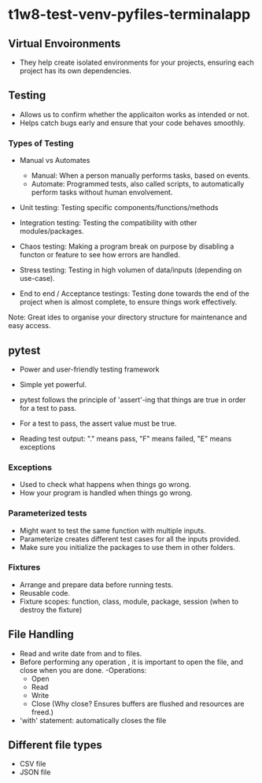 # t1w8-test-venv-pyfiles-terminalapp

## Virtual Envoironments
- They help create isolated environments for your projects, ensuring each project has its own dependencies.

## Testing
- Allows us to confirm whether the applicaiton works as intended or not.
- Helps catch bugs early and ensure that your code behaves smoothly.

### Types of Testing
- Manual vs Automates

    - Manual: When a person manually performs tasks, based on events.
    - Automate: Programmed tests, also called scripts, to automatically perform tasks without human envolvement.

- Unit testing: Testing specific components/functions/methods
- Integration testing: Testing the compatibility with other modules/packages.
- Chaos testing: Making a program break on purpose by disabling a functon or feature to see how errors are handled.
- Stress testing: Testing in high volumen of data/inputs (depending on use-case).
- End to end / Acceptance testings: Testing done towards the end of the project when is almost complete, to ensure things work effectively.

Note: Great ides to organise your directory structure for maintenance and easy access.

## pytest
- Power and user-friendly testing framework
- Simple yet powerful.
- pytest follows the principle of 'assert'-ing that things are true in order for a test to pass.
- For a test to pass, the assert value must be true.

- Reading test output: "." means pass, "F" means failed, "E" means exceptions

### Exceptions
- Used to check what happens when things go wrong.
- How your program is handled when things go wrong.

### Parameterized tests
- Might want to test the same function with multiple inputs.
- Parameterize creates different test cases for all the inputs provided.
- Make sure you initialize the packages to use them in other folders.

### Fixtures
- Arrange and prepare data before running tests.
- Reusable code.
- Fixture scopes: function, class, module, package, session (when to destroy the fixture)

## File Handling
- Read and write date from and to files.
- Before performing any operation , it is important to open the file, and close when you are done.
-Operations:
    - Open
    - Read
    - Write
    - Close (Why close? Ensures buffers are flushed and resources are freed.)
- 'with' statement: automatically closes the file

## Different file types
- CSV file
- JSON file

